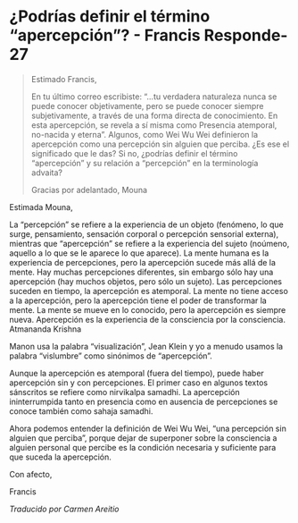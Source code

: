 # ¿Podrías definir el término “apercepción”? - Francis Responde- 27

>Estimado Francis,
>
>En tu último correo escribiste: “…tu verdadera naturaleza nunca se puede conocer objetivamente, pero se puede conocer siempre subjetivamente, a través de una forma directa de conocimiento. En esta apercepción, se revela a sí misma como Presencia atemporal, no-nacida y eterna”. Algunos, como Wei Wu Wei definieron la apercepción como una percepción sin alguien que perciba. ¿Es ese el significado que le das? Si no, ¿podrías definir el término “apercepción” y su relación a “percepción” en la terminología advaita?
>
>Gracias por adelantado, Mouna

Estimada Mouna,

La “percepción” se refiere a la experiencia de un objeto (fenómeno, lo que surge, pensamiento, sensación corporal o percepción sensorial externa), mientras que “apercepción” se refiere a la experiencia del sujeto (noúmeno, aquello a lo que se le aparece lo que aparece). La mente humana es la experiencia de percepciones, pero la apercepción sucede más allá de la mente. Hay muchas percepciones diferentes, sin embargo sólo hay una apercepción (hay muchos objetos, pero sólo un sujeto). Las percepciones suceden en tiempo, la apercepción es atemporal. La mente no tiene acceso a la apercepción, pero la apercepción tiene el poder de transformar la mente. La mente se mueve en lo conocido, pero la apercepción es siempre nueva. Apercepción es la experiencia de la consciencia por la consciencia. Atmananda Krishna

Manon usa la palabra “visualización”, Jean Klein y yo a menudo usamos la palabra “vislumbre” como sinónimos de “apercepción”.

Aunque la apercepción es atemporal (fuera del tiempo), puede haber apercepción sin y con percepciones. El primer caso en algunos textos sánscritos se refiere como nirvikalpa samadhi. La apercepción ininterrumpida tanto en presencia como en ausencia de percepciones se conoce también como sahaja samadhi.

Ahora podemos entender la definición de Wei Wu Wei, “una percepción sin alguien que perciba”, porque dejar de superponer sobre la consciencia a alguien personal que percibe es la condición necesaria y suficiente para que suceda la apercepción.

Con afecto,

Francis

_Traducido por Carmen Areitio_